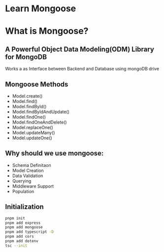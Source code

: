 # Learn Mongoose

# What is Mongoose?

## A Powerful Object Data Modeling(ODM) Library for MongoDB

Works a as Interface between Backend and Database using mongoDB drive

## Mongoose Methods

- Model.create()
- Model.find()
- Model.findById()
- Model.findByIdAndUpdate()
- Model.findOne()
- Model.findOneAndDelete()
- Model.replaceOne()
- Model.updateMany()
- Model.updateOne()

## Why should we use mongoose:

- Schema Definitaon
- Model Creation
- Data Validation
- Querying
- Middleware Support
- Population

## Initialization

```bash
pnpm init
pnpm add express
pnpm add mongoose 
pnpm add typescript -D
pnpm add cors
pnpm add dotenv
tsc --init
```